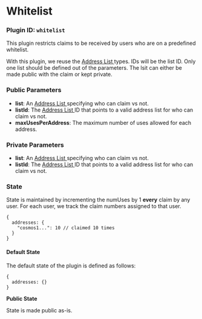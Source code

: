 # Whitelist

### Plugin ID: `whitelist`

This plugin restricts claims to be received by users who are on a predefined whitelist.

With this plugin, we reuse the [Address List ](../../../core-concepts/address-lists-lists.md)types. IDs will be the list ID. Only one list should be defined out of the parameters. The lsit can either be made public with the claim or kept private.

### Public Parameters

* **list**: An [Address List ](../../../core-concepts/address-lists-lists.md)specifying who can claim vs not.
* **listId**: The  [Address List ](../../../core-concepts/address-lists-lists.md)ID that points to a valid address list for who can claim vs not.
* **maxUsesPerAddress**: The maximum number of uses allowed for each address.

### Private Parameters

* **list**: An [Address List ](../../../core-concepts/address-lists-lists.md)specifying who can claim vs not.
* **listId**: The  [Address List ](../../../core-concepts/address-lists-lists.md)ID that points to a valid address list for who can claim vs not.

### State

State is maintained by incrementing the numUses by 1 **every** claim by any user. For each user, we track the claim numbers assigned to that user.

```
{
  addresses: {
    "cosmos1...": 10 // claimed 10 times
  }
}
```

#### Default State

The default state of the plugin is defined as follows:

```
{
  addresses: {}
}
```

**Public State**

State is made public as-is.
